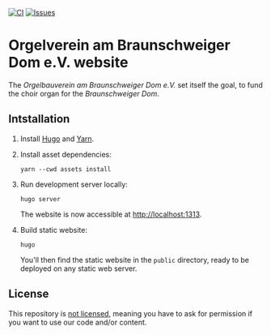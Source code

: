 [![CI](https://img.shields.io/github/workflow/status/orgelverein/website/CI?style=flat-square)](https://github.com/orgelverein/website/actions?query=workflow%3ACI)
[![Issues](https://img.shields.io/github/issues/orgelverein/website?style=flat-square)](https://github.com/orgelverein/website/issues)

# Orgelverein am Braunschweiger Dom e.V. website

The _Orgelbauverein am Braunschweiger Dom e.V._ set itself the goal, to fund the choir organ for the _Braunschweiger Dom_.

## Intstallation

1. Install [Hugo](https://gohugo.io/) and [Yarn](https://yarnpkg.com/).
1. Install asset dependencies:

    ```shell script
    yarn --cwd assets install
    ```

1. Run development server locally:

    ```shell script
    hugo server
    ```

    The website is now accessible at [http://localhost:1313](http://localhost:1313).

1. Build static website:

    ```shell script
    hugo
    ```

    You'll then find the static website in the `public` directory, ready to be deployed on any static web server.


## License

This repository is [not licensed](https://choosealicense.com/no-permission/), meaning you have to ask for permission if you want to use our code and/or content.
